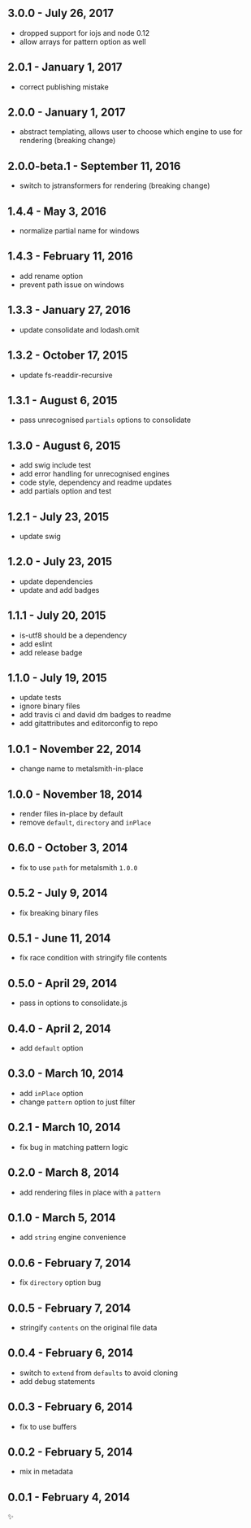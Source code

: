 3.0.0 - July 26, 2017
---------------------
* dropped support for iojs and node 0.12
* allow arrays for pattern option as well

2.0.1 - January 1, 2017
-----------------------
* correct publishing mistake

2.0.0 - January 1, 2017
-----------------------
* abstract templating, allows user to choose which engine to use for rendering (breaking change)

2.0.0-beta.1 - September 11, 2016
-------------------------------
* switch to jstransformers for rendering (breaking change)

1.4.4 - May 3, 2016
-------------------
* normalize partial name for windows

1.4.3 - February 11, 2016
-------------------------
* add rename option
* prevent path issue on windows

1.3.3 - January 27, 2016
------------------------
* update consolidate and lodash.omit

1.3.2 - October 17, 2015
------------------------
* update fs-readdir-recursive

1.3.1 - August 6, 2015
----------------------
* pass unrecognised `partials` options to consolidate

1.3.0 - August 6, 2015
----------------------
* add swig include test
* add error handling for unrecognised engines
* code style, dependency and readme updates
* add partials option and test

1.2.1 - July 23, 2015
---------------------
* update swig

1.2.0 - July 23, 2015
---------------------
* update dependencies
* update and add badges

1.1.1 - July 20, 2015
---------------------
* is-utf8 should be a dependency
* add eslint
* add release badge

1.1.0 - July 19, 2015
---------------------
* update tests
* ignore binary files
* add travis ci and david dm badges to readme
* add gitattributes and editorconfig to repo

1.0.1 - November 22, 2014
-----------------------
* change name to metalsmith-in-place

1.0.0 - November 18, 2014
-----------------------
* render files in-place by default
* remove `default`, `directory` and `inPlace`

0.6.0 - October 3, 2014
-----------------------
* fix to use `path` for metalsmith `1.0.0`

0.5.2 - July 9, 2014
--------------------
* fix breaking binary files

0.5.1 - June 11, 2014
---------------------
* fix race condition with stringify file contents

0.5.0 - April 29, 2014
----------------------
* pass in options to consolidate.js

0.4.0 - April 2, 2014
---------------------
* add `default` option

0.3.0 - March 10, 2014
----------------------
* add `inPlace` option
* change `pattern` option to just filter

0.2.1 - March 10, 2014
----------------------
* fix bug in matching pattern logic

0.2.0 - March 8, 2014
---------------------
* add rendering files in place with a `pattern`

0.1.0 - March 5, 2014
---------------------
* add `string` engine convenience

0.0.6 - February 7, 2014
------------------------
* fix `directory` option bug

0.0.5 - February 7, 2014
------------------------
* stringify `contents` on the original file data

0.0.4 - February 6, 2014
------------------------
* switch to `extend` from `defaults` to avoid cloning
* add debug statements

0.0.3 - February 6, 2014
------------------------
* fix to use buffers

0.0.2 - February 5, 2014
------------------------
* mix in metadata

0.0.1 - February 4, 2014
------------------------
:sparkles:

